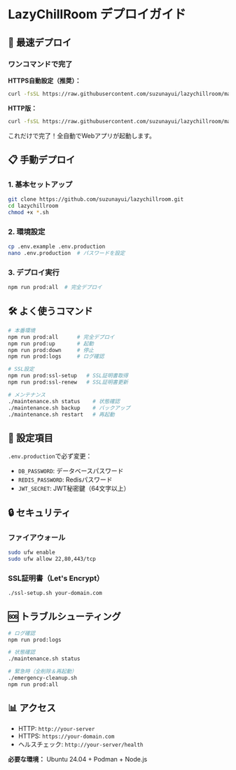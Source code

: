 # LazyChillRoom デプロイガイド

## 🚀 最速デプロイ

### ワンコマンドで完了

**HTTPS自動設定（推奨）：**
```bash
curl -fsSL https://raw.githubusercontent.com/suzunayui/lazychillroom/main/auto-deploy-https.sh | bash -s -- your-domain.com
```

**HTTP版：**
```bash
curl -fsSL https://raw.githubusercontent.com/suzunayui/lazychillroom/main/auto-deploy.sh | bash
```

これだけで完了！全自動でWebアプリが起動します。

## 📋 手動デプロイ

### 1. 基本セットアップ
```bash
git clone https://github.com/suzunayui/lazychillroom.git
cd lazychillroom
chmod +x *.sh
```

### 2. 環境設定
```bash
cp .env.example .env.production
nano .env.production  # パスワードを設定
```

### 3. デプロイ実行
```bash
npm run prod:all  # 完全デプロイ
```

## 🛠️ よく使うコマンド

```bash
# 本番環境
npm run prod:all      # 完全デプロイ
npm run prod:up       # 起動
npm run prod:down     # 停止
npm run prod:logs     # ログ確認

# SSL設定
npm run prod:ssl-setup   # SSL証明書取得
npm run prod:ssl-renew   # SSL証明書更新

# メンテナンス
./maintenance.sh status    # 状態確認
./maintenance.sh backup    # バックアップ
./maintenance.sh restart   # 再起動
```

## 🔧 設定項目

`.env.production`で必ず変更：
- `DB_PASSWORD`: データベースパスワード
- `REDIS_PASSWORD`: Redisパスワード
- `JWT_SECRET`: JWT秘密鍵（64文字以上）

## 🔒 セキュリティ

### ファイアウォール
```bash
sudo ufw enable
sudo ufw allow 22,80,443/tcp
```

### SSL証明書（Let's Encrypt）
```bash
./ssl-setup.sh your-domain.com
```

## 🆘 トラブルシューティング

```bash
# ログ確認
npm run prod:logs

# 状態確認
./maintenance.sh status

# 緊急時（全削除＆再起動）
./emergency-cleanup.sh
npm run prod:all
```

## 📊 アクセス

- HTTP: `http://your-server`
- HTTPS: `https://your-domain.com`
- ヘルスチェック: `http://your-server/health`

**必要な環境：** Ubuntu 24.04 + Podman + Node.js
